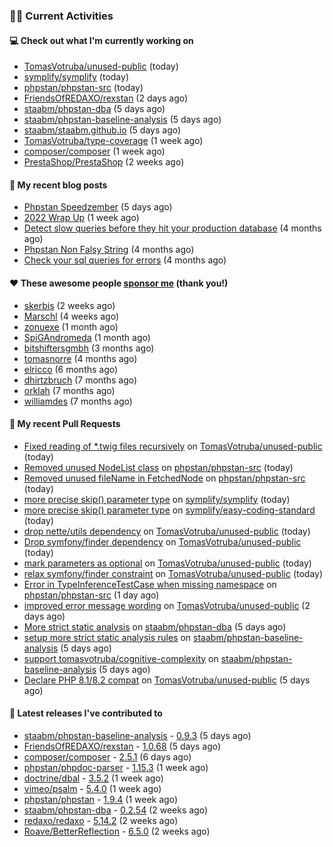 ### 👨‍💻 Current Activities


#### 💻 Check out what I'm currently working on

- [TomasVotruba/unused-public](https://github.com/TomasVotruba/unused-public) (today)
- [symplify/symplify](https://github.com/symplify/symplify) (today)
- [phpstan/phpstan-src](https://github.com/phpstan/phpstan-src) (today)
- [FriendsOfREDAXO/rexstan](https://github.com/FriendsOfREDAXO/rexstan) (2 days ago)
- [staabm/phpstan-dba](https://github.com/staabm/phpstan-dba) (5 days ago)
- [staabm/phpstan-baseline-analysis](https://github.com/staabm/phpstan-baseline-analysis) (5 days ago)
- [staabm/staabm.github.io](https://github.com/staabm/staabm.github.io) (5 days ago)
- [TomasVotruba/type-coverage](https://github.com/TomasVotruba/type-coverage) (1 week ago)
- [composer/composer](https://github.com/composer/composer) (1 week ago)
- [PrestaShop/PrestaShop](https://github.com/PrestaShop/PrestaShop) (2 weeks ago)


#### 📜 My recent blog posts

- [Phpstan Speedzember](https://staabm.github.io/2022/12/23/phpstan-speedzember.html) (5 days ago)
- [2022 Wrap Up](https://staabm.github.io/2022/12/20/2022-wrap-up.html) (1 week ago)
- [Detect slow queries before they hit your production database](https://staabm.github.io/2022/08/16/phpstan-dba-query-plan-analysis.html) (4 months ago)
- [Phpstan Non Falsy String](https://staabm.github.io/2022/08/11/phpstan-non-falsy-string.html) (4 months ago)
- [Check your sql queries for errors](https://staabm.github.io/2022/08/05/phpstan-dba-syntax-error-detection.html) (4 months ago)


#### ❤️ These awesome people [sponsor me](https://github.com/sponsors/staabm) (thank you!)

- [skerbis](https://github.com/skerbis) (2 weeks ago)
- [Marschl](https://github.com/Marschl) (4 weeks ago)
- [zonuexe](https://github.com/zonuexe) (1 month ago)
- [SpiGAndromeda](https://github.com/SpiGAndromeda) (1 month ago)
- [bitshiftersgmbh](https://github.com/bitshiftersgmbh) (3 months ago)
- [tomasnorre](https://github.com/tomasnorre) (4 months ago)
- [elricco](https://github.com/elricco) (6 months ago)
- [dhirtzbruch](https://github.com/dhirtzbruch) (7 months ago)
- [orklah](https://github.com/orklah) (7 months ago)
- [williamdes](https://github.com/williamdes) (7 months ago)


#### 🔨 My recent Pull Requests

- [Fixed reading of *.twig files recursively](https://github.com/TomasVotruba/unused-public/pull/22) on [TomasVotruba/unused-public](https://github.com/TomasVotruba/unused-public) (today)
- [Removed unused NodeList class](https://github.com/phpstan/phpstan-src/pull/2151) on [phpstan/phpstan-src](https://github.com/phpstan/phpstan-src) (today)
- [Removed unused fileName in FetchedNode](https://github.com/phpstan/phpstan-src/pull/2150) on [phpstan/phpstan-src](https://github.com/phpstan/phpstan-src) (today)
- [more precise skip() parameter type](https://github.com/symplify/symplify/pull/4517) on [symplify/symplify](https://github.com/symplify/symplify) (today)
- [more precise skip() parameter type](https://github.com/symplify/easy-coding-standard/pull/20) on [symplify/easy-coding-standard](https://github.com/symplify/easy-coding-standard) (today)
- [drop nette/utils dependency](https://github.com/TomasVotruba/unused-public/pull/21) on [TomasVotruba/unused-public](https://github.com/TomasVotruba/unused-public) (today)
- [Drop symfony/finder dependency](https://github.com/TomasVotruba/unused-public/pull/20) on [TomasVotruba/unused-public](https://github.com/TomasVotruba/unused-public) (today)
- [mark parameters as optional](https://github.com/TomasVotruba/unused-public/pull/19) on [TomasVotruba/unused-public](https://github.com/TomasVotruba/unused-public) (today)
- [relax symfony/finder constraint](https://github.com/TomasVotruba/unused-public/pull/18) on [TomasVotruba/unused-public](https://github.com/TomasVotruba/unused-public) (today)
- [Error in TypeInferenceTestCase when missing namespace](https://github.com/phpstan/phpstan-src/pull/2148) on [phpstan/phpstan-src](https://github.com/phpstan/phpstan-src) (1 day ago)
- [improved error message wording](https://github.com/TomasVotruba/unused-public/pull/16) on [TomasVotruba/unused-public](https://github.com/TomasVotruba/unused-public) (2 days ago)
- [More strict static analysis](https://github.com/staabm/phpstan-dba/pull/488) on [staabm/phpstan-dba](https://github.com/staabm/phpstan-dba) (5 days ago)
- [setup more strict static analysis rules](https://github.com/staabm/phpstan-baseline-analysis/pull/88) on [staabm/phpstan-baseline-analysis](https://github.com/staabm/phpstan-baseline-analysis) (5 days ago)
- [support tomasvotruba/cognitive-complexity](https://github.com/staabm/phpstan-baseline-analysis/pull/87) on [staabm/phpstan-baseline-analysis](https://github.com/staabm/phpstan-baseline-analysis) (5 days ago)
- [Declare PHP 8.1/8.2 compat](https://github.com/TomasVotruba/unused-public/pull/11) on [TomasVotruba/unused-public](https://github.com/TomasVotruba/unused-public) (5 days ago)


#### 🔭 Latest releases I've contributed to

- [staabm/phpstan-baseline-analysis](https://github.com/staabm/phpstan-baseline-analysis) - [0.9.3](https://github.com/staabm/phpstan-baseline-analysis/releases/tag/0.9.3) (5 days ago)
- [FriendsOfREDAXO/rexstan](https://github.com/FriendsOfREDAXO/rexstan) - [1.0.68](https://github.com/FriendsOfREDAXO/rexstan/releases/tag/1.0.68) (5 days ago)
- [composer/composer](https://github.com/composer/composer) - [2.5.1](https://github.com/composer/composer/releases/tag/2.5.1) (6 days ago)
- [phpstan/phpdoc-parser](https://github.com/phpstan/phpdoc-parser) - [1.15.3](https://github.com/phpstan/phpdoc-parser/releases/tag/1.15.3) (1 week ago)
- [doctrine/dbal](https://github.com/doctrine/dbal) - [3.5.2](https://github.com/doctrine/dbal/releases/tag/3.5.2) (1 week ago)
- [vimeo/psalm](https://github.com/vimeo/psalm) - [5.4.0](https://github.com/vimeo/psalm/releases/tag/5.4.0) (1 week ago)
- [phpstan/phpstan](https://github.com/phpstan/phpstan) - [1.9.4](https://github.com/phpstan/phpstan/releases/tag/1.9.4) (1 week ago)
- [staabm/phpstan-dba](https://github.com/staabm/phpstan-dba) - [0.2.54](https://github.com/staabm/phpstan-dba/releases/tag/0.2.54) (2 weeks ago)
- [redaxo/redaxo](https://github.com/redaxo/redaxo) - [5.14.2](https://github.com/redaxo/redaxo/releases/tag/5.14.2) (2 weeks ago)
- [Roave/BetterReflection](https://github.com/Roave/BetterReflection) - [6.5.0](https://github.com/Roave/BetterReflection/releases/tag/6.5.0) (2 weeks ago)
